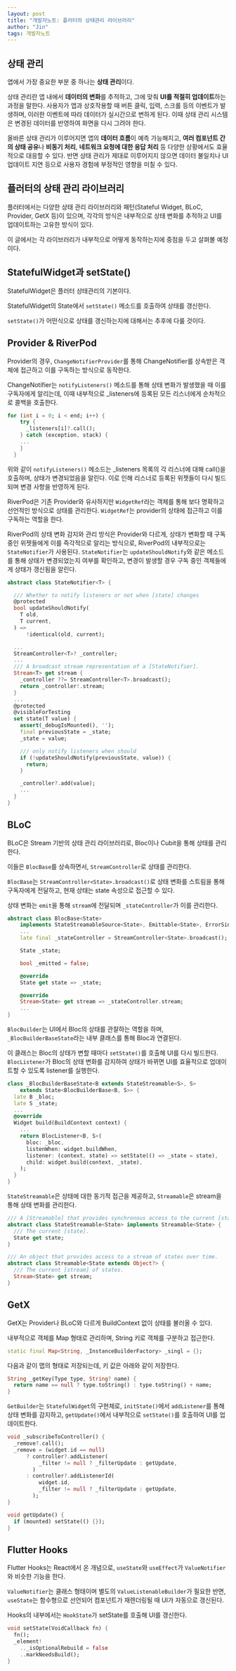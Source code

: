 ```yaml
---
layout: post
title: "개발자노트: 플러터의 상태관리 라이브러리"
author: "Jin"
tags: 개발자노트
---
```


## 상태 관리

앱에서 가장 중요한 부분 중 하나는 **상태 관리**이다. 

상태 관리란 앱 내에서 **데이터의 변화**를 추적하고, 그에 맞춰 **UI를 적절히 업데이트**하는 과정을 말한다. 사용자가 앱과 상호작용할 때 버튼 클릭, 입력, 스크롤 등의 이벤트가 발생하며, 이러한 이벤트에 따라 데이터가 실시간으로 변하게 된다. 이때 상태 관리 시스템은 변경된 데이터를 반영하여 화면을 다시 그려야 한다.

올바른 상태 관리가 이루어지면 앱의 **데이터 흐름**이 예측 가능해지고, **여러 컴포넌트 간의 상태 공유**나 **비동기 처리**, **네트워크 요청에 대한 응답 처리** 등 다양한 상황에서도 효율적으로 대응할 수 있다. 반면 상태 관리가 제대로 이루어지지 않으면 데이터 불일치나 UI 업데이트 지연 등으로 사용자 경험에 부정적인 영향을 미칠 수 있다.

## 플러터의 상태 관리 라이브러리

플러터에서는 다양한 상태 관리 라이브러리와 패턴(Stateful Widget, BLoC, Provider, GetX 등)이 있으며, 각각의 방식은 내부적으로 상태 변화를 추적하고 UI를 업데이트하는 고유한 방식이 있다. 

이 글에서는 각 라이브러리가 내부적으로 어떻게 동작하는지에 중점을 두고 살펴볼 예정이다.

## StatefulWidget과 setState()

StatefulWidget은 플러터 상태관리의 기본이다.

StatefulWidget의 State에서 `setState()` 메소드를 호출하여 상태를 갱신한다.

`setState()`가 어떤식으로 상태를 갱신하는지에 대해서는 추후에 다룰 것이다.

## Provider & RiverPod

Provider의 경우, `ChangeNotifierProvider`를 통해 ChangeNotifier를 상속받은 객체에 접근하고 이를 구독하는 방식으로 동작한다. 

ChangeNotifier는 `notifyListeners()` 메소드를 통해 상태 변화가 발생했을 때 이를 구독자에게 알리는데, 이때 내부적으로 _listeners에 등록된 모든 리스너에게 순차적으로 콜백을 호출한다.

```dart
for (int i = 0; i < end; i++) {
    try {
      _listeners[i]?.call();
    } catch (exception, stack) {
    ...
    }
  }
```

위와 같이 `notifyListeners()` 메소드는 _listeners 목록의 각 리스너에 대해 call()을 호출하며, 상태가 변경되었음을 알린다. 이로 인해 리스너로 등록된 위젯들이 다시 빌드되며 변경 사항을 반영하게 된다.

RiverPod은 기존 Provider와 유사하지만 `WidgetRef`라는 객체를 통해 보다 명확하고 선언적인 방식으로 상태를 관리한다. `WidgetRef`는 provider의 상태에 접근하고 이를 구독하는 역할을 한다.

RiverPod의 상태 변화 감지와 관리 방식은 Provider와 다르게, 상태가 변화할 때 구독 중인 위젯들에게 이를 즉각적으로 알리는 방식으로, RiverPod의 내부적으로는 `StateNotifier`가 사용된다. `StateNotifier`는 `updateShouldNotify`와 같은 메소드를 통해 상태가 변경되었는지 여부를 확인하고, 변경이 발생할 경우 구독 중인 객체들에게 상태가 갱신됨을 알린다.

```dart
abstract class StateNotifier<T> {

  /// Whether to notify listeners or not when [state] changes
  @protected
  bool updateShouldNotify(
    T old,
    T current,
  ) =>
      !identical(old, current);

  ...
  StreamController<T>? _controller;
  ...
  /// A broadcast stream representation of a [StateNotifier].
  Stream<T> get stream {
    _controller ??= StreamController<T>.broadcast();
    return _controller!.stream;
  }
  ...
  @protected
  @visibleForTesting
  set state(T value) {
    assert(_debugIsMounted(), '');
    final previousState = _state;
    _state = value;

    /// only notify listeners when should
    if (!updateShouldNotify(previousState, value)) {
      return;
    }

    _controller?.add(value);
    ...
  }
}
```

## BLoC

BLoC은 Stream 기반의 상태 관리 라이브러리로, Bloc이나 Cubit을 통해 상태를 관리한다. 

이들은 `BlocBase`를 상속하면서, `StreamController`로 상태를 관리한다. 

`BlocBase`는 `StreamController<State>.broadcast()`로 상태 변화를 스트림을 통해 구독자에게 전달하고, 현재 상태는 state 속성으로 접근할 수 있다. 

상태 변화는 `emit`을 통해 `stream`에 전달되며 `_stateController`가 이를 관리한다.

```dart
abstract class BlocBase<State>
    implements StateStreamableSource<State>, Emittable<State>, ErrorSink {
    ...
    late final _stateController = StreamController<State>.broadcast();

    State _state;

    bool _emitted = false;

    @override
    State get state => _state;

    @override
    Stream<State> get stream => _stateController.stream;
    ...
}
```

`BlocBuilder`는 UI에서 Bloc의 상태를 관찰하는 역할을 하며, `_BlocBuilderBaseState`라는 내부 클래스를 통해 Bloc과 연결된다. 

이 클래스는 Bloc의 상태가 변할 때마다 `setState()`를 호출해 UI를 다시 빌드한다. `BlocListener`가 Bloc의 상태 변화를 감지하여 상태가 바뀌면 UI를 효율적으로 업데이트할 수 있도록 listener를 실행한다.

```dart
class _BlocBuilderBaseState<B extends StateStreamable<S>, S>
    extends State<BlocBuilderBase<B, S>> {
  late B _bloc;
  late S _state;
  ...
  @override
  Widget build(BuildContext context) {
    ...
    return BlocListener<B, S>(
      bloc: _bloc,
      listenWhen: widget.buildWhen,
      listener: (context, state) => setState(() => _state = state),
      child: widget.build(context, _state),
    );
  }
}
```

`StateStreamable`은 상태에 대한 동기적 접근을 제공하고, `Streamable`은 stream을 통해 상태 변화를 관리한다.

```dart
/// A [Streamable] that provides synchronous access to the current [state].
abstract class StateStreamable<State> implements Streamable<State> {
  /// The current [state].
  State get state;
}

/// An object that provides access to a stream of states over time.
abstract class Streamable<State extends Object?> {
  /// The current [stream] of states.
  Stream<State> get stream;
}
```


## GetX

GetX는 Provider나 BLoC와 다르게 BuildContext 없이 상태를 불러올 수 있다. 

내부적으로 객체를 Map 형태로 관리하며, String 키로 객체를 구분하고 접근한다. 

```dart
static final Map<String, _InstanceBuilderFactory> _singl = {};
```

다음과 같이 맵의 형태로 저장되는데, 키 값은 아래와 같이 저장한다.

```dart
String _getKey(Type type, String? name) {
  return name == null ? type.toString() : type.toString() + name;
}
```

`GetBuilder`는 `StatefulWidget`의 구현체로, `initState()`에서 `addListener`를 통해 상태 변화를 감지하고, `getUpdate()`에서 내부적으로 `setState()`를 호출하여 UI를 업데이트한다.

```dart
void _subscribeToController() {
  _remove?.call();
  _remove = (widget.id == null)
      ? controller?.addListener(
          _filter != null ? _filterUpdate : getUpdate,
        )
      : controller?.addListenerId(
          widget.id,
          _filter != null ? _filterUpdate : getUpdate,
        );
}

void getUpdate() {
  if (mounted) setState(() {});
}
```

## Flutter Hooks

Flutter Hooks는 React에서 온 개념으로, `useState`와 `useEffect`가 `ValueNotifier`와 비슷한 기능을 한다.

`ValueNotifier`는 클래스 형태이며 별도의 `ValueListenableBuilder`가 필요한 반면, `useState`는 함수형으로 선언되어 컴포넌트가 재렌더링될 때 UI가 자동으로 갱신된다. 

Hooks의 내부에서는 `HookState`가 setState를 호출해 UI를 갱신한다.

```dart
void setState(VoidCallback fn) {
  fn();
  _element!
    .._isOptionalRebuild = false
    ..markNeedsBuild();
}
```